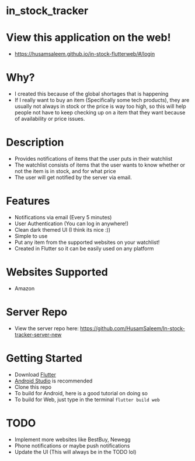 # in_stock_tracker

# View this application on the web!
- https://husamsaleem.github.io/in-stock-flutterweb/#/login

# Why?
- I created this because of the global shortages that is happening
- If I really want to buy an item (Specifically some tech products), they are usually not always in stock or the price is way too high, so this will help people not have to keep checking up on a item that they want because of availability or price issues. 

# Description
- Provides notifications of items that the user puts in their watchlist
- The watchlist consists of items that the user wants to know whether or not the item is in stock, and for what price
- The user will get notified by the server via email.

# Features
- Notifications via email (Every 5 minutes)
- User Authentication (You can log in anywhere!)
- Clean dark themed UI (I think its nice :))
- Simple to use
- Put any item from the supported websites on your watchlist!
- Created in Flutter so it can be easily used on any platform

# Websites Supported
- Amazon

# Server Repo
- View the server repo here: https://github.com/HusamSaleem/In-stock-tracker-server-new

# Getting Started
- Download [Flutter](https://docs.flutter.dev/get-started/install)
- [Android Studio](https://developer.android.com/studio) is recommended
- Clone this repo
- To build for Android, here is a good tutorial on doing so
- To build for Web, just type in the terminal 
```flutter build web```


# TODO
- Implement more websites like BestBuy, Newegg
- Phone notifications or maybe push notifications
- Update the UI (This will always be in the TODO lol)
